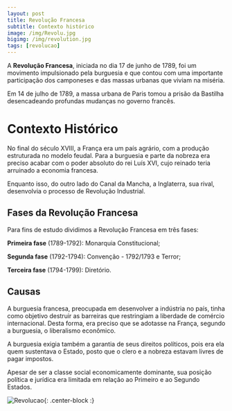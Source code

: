 ```yaml
---
layout: post
title: Revolução Francesa
subtitle: Contexto histórico
image: /img/Revolu.jpg
bigimg: /img/revolution.jpg
tags: [revolucao]
---
```


A **Revolução Francesa**, iniciada no dia 17 de junho de 1789, foi um movimento impulsionado pela burguesia e que contou com uma importante participação dos camponeses e das massas urbanas que viviam na miséria.

Em 14 de julho de 1789, a massa urbana de Paris tomou a prisão da Bastilha desencadeando profundas mudanças no governo francês.

# Contexto Histórico
No final do século XVIII, a França era um país agrário, com a produção estruturada no modelo feudal. Para a burguesia e parte da nobreza era preciso acabar com o poder absoluto do rei Luís XVI, cujo reinado teria arruinado a economia francesa.

Enquanto isso, do outro lado do Canal da Mancha, a Inglaterra, sua rival, desenvolvia o processo de Revolução Industrial.

## Fases da Revolução Francesa
Para fins de estudo dividimos a Revolução Francesa em três fases:

**Primeira fase** (1789-1792): Monarquia Constitucional;

**Segunda fase** (1792-1794): Convenção - 1792/1793 e Terror;

**Terceira fase** (1794-1799): Diretório.

## Causas
A burguesia francesa, preocupada em desenvolver a indústria no país, tinha como objetivo destruir as barreiras que restringiam a liberdade de comércio internacional. Desta forma, era preciso que se adotasse na França, segundo a burguesia, o liberalismo econômico.

A burguesia exigia também a garantia de seus direitos políticos, pois era ela quem sustentava o Estado, posto que o clero e a nobreza estavam livres de pagar impostos.

Apesar de ser a classe social economicamente dominante, sua posição política e jurídica era limitada em relação ao Primeiro e ao Segundo Estados.

![Revolucao](https://static.todamateria.com.br/upload/re/vo/revolucaofrancesa-cke.jpg){: .center-block :}

